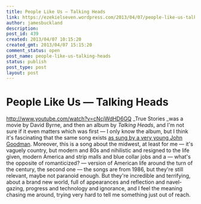 ```yaml
---
title: People Like Us — Talking Heads
link: https://ezekielseven.wordpress.com/2013/04/07/people-like-us-talking-heads/
author: jamesbuckland
description: 
post_id: 439
created: 2013/04/07 10:15:20
created_gmt: 2013/04/07 15:15:20
comment_status: open
post_name: people-like-us-talking-heads
status: publish
post_type: post
layout: post
---
```


# People Like Us — Talking Heads

http://www.youtube.com/watch?v=cNcjWdHD6GQ _True Stories _was a movie by David Byrne, and then an album by _Talking Heads_, and I'm not sure if it even matters which was first — I only know the album, but I think it's fascinating that the same song exists [as sung by a very young John Goodman](http://www.youtube.com/watch?v=t9a1JQi7G3k). Moreover, this is a song about the midwest, at least for me — it's vaguely country, but modern and 80s and nihilistic and resigned to the life given, modern America and strip malls and blue collar jobs and a — what's the opposite of romanticized? — version of American life around the turn of the century, the second one — the songs are from 1986, but they're still relevant, maybe not paranoid enough. But they're incredible and terrifying, about a brand new world, full of appearances and reflection and navel-gazing, progress and technology and ignorance, and I feel the meaning chasing me around, trying very hard to tell me something just out of reach.